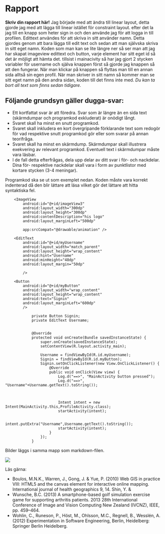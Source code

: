 
# Rapport

**Skriv din rapport här!**
Jag började med att ändra till linear layout, detta gjorde jag med att lägga till linear istället för constraint layout. efter det la jag till en knapp
som heter sign in och den använde jag för att logga in till profilen. Edittext användes för att skriva in sitt använder namn. Detta gjordes
genom att bara lägga till edit text och sedan att man självska skriva in sitt eget namn. Koden som man kan se lite längre ner så ser man att jag har skapat imageview edittext och button, varje element har sitt eget
id så det är möjligt att hämta det. tillsist i mainacivity så har jag gjort 2 stycken variabler för username och själva knappen först så gjorde jag knappen så att den fungerar. När man klickar på knappen så flyttas
man till en annan sida alltså sin egen profil. När man skriver in sitt namn så kommer man se sitt eget namn på den andra sidan, koden till det finns inte med.
_Du kan ta bort all text som finns sedan tidigare_.

## Följande grundsyn gäller dugga-svar:

- Ett kortfattat svar är att föredra. Svar som är längre än en sida text (skärmdumpar och programkod exkluderat) är onödigt långt.
- Svaret skall ha minst en snutt programkod.
- Svaret skall inkludera en kort övergripande förklarande text som redogör för vad respektive snutt programkod gör eller som svarar på annan teorifråga.
- Svaret skall ha minst en skärmdump. Skärmdumpar skall illustrera exekvering av relevant programkod. Eventuell text i skärmdumpar måste vara läsbar.
- I de fall detta efterfrågas, dela upp delar av ditt svar i för- och nackdelar. Dina för- respektive nackdelar skall vara i form av punktlistor med kortare stycken (3-4 meningar).

Programkod ska se ut som exemplet nedan. Koden måste vara korrekt indenterad då den blir lättare att läsa vilket gör det lättare att hitta syntaktiska fel.

```
    <ImageView
        android:id="@+id/imageView3"
        android:layout_width="300dp"
        android:layout_height="300dp"
        android:contentDescription="his logo"
        android:layout_marginLeft="500dp"

        app:srcCompat="@drawable/animation" />

    <EditText
        android:id="@+id/myUsername"
        android:layout_width="match_parent"
        android:layout_height="wrap_content"
        android:hint="Username"
        android:minHeight="48dp"
        android:layout_margin="50dp"

        />

    <Button
        android:id="@+id/myButton"
        android:layout_width="wrap_content"
        android:layout_height="wrap_content"
        android:text="Signin"
        android:layout_marginLeft="600dp"
        />

            private Button Signin;
            private EditText Username;


            @Override
            protected void onCreate(Bundle savedInstanceState) {
                super.onCreate(savedInstanceState);
                setContentView(R.layout.activity_main);

                Username = findViewById(R.id.myUsername);
                Signin = findViewById(R.id.myButton);
                Signin.setOnClickListener(new View.OnClickListener() {
                    @Override
                    public void onClick(View view) {
                        Log.d("==>", "MainActivity button pressed");
                        Log.d("==>", "Username"+Username.getText().toString());



                        Intent intent = new Intent(MainActivity.this,ProfileActivity.class);
                        startActivity(intent);

                        intent.putExtra("Username",Username.getText().toString());
                        startActivity(intent);
                    }
                });
            }
```

Bilder läggs i samma mapp som markdown-filen.

![](android.png)

Läs gärna:

- Boulos, M.N.K., Warren, J., Gong, J. & Yue, P. (2010) Web GIS in practice VIII: HTML5 and the canvas element for interactive online mapping. International journal of health geographics 9, 14. Shin, Y. &
- Wunsche, B.C. (2013) A smartphone-based golf simulation exercise game for supporting arthritis patients. 2013 28th International Conference of Image and Vision Computing New Zealand (IVCNZ), IEEE, pp. 459–464.
- Wohlin, C., Runeson, P., Höst, M., Ohlsson, M.C., Regnell, B., Wesslén, A. (2012) Experimentation in Software Engineering, Berlin, Heidelberg: Springer Berlin Heidelberg.
